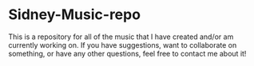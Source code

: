 # Sidney-Music-repo
This is a repository for all of the music that I have created and/or am currently working on. If you have suggestions, want to collaborate on something, or have any other questions, feel free to contact me about it!